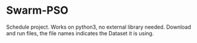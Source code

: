# Swarm-PSO
Schedule project. Works on python3, no external library needed. Download and run files, the file names indicates the Dataset it is using.
